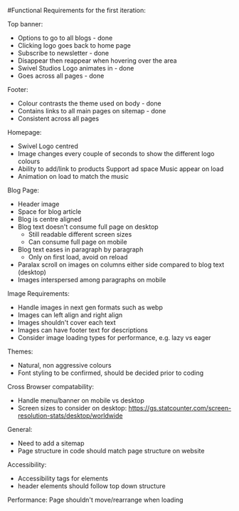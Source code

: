 #Functional Requirements for the first iteration:

Top banner:
- Options to go to all blogs - done
- Clicking logo goes back to home page
- Subscribe to newsletter - done
- Disappear then reappear when hovering over the area
- Swivel Studios Logo animates in - done
- Goes across all pages - done

Footer:
- Colour contrasts the theme used on body - done
- Contains links to all main pages on sitemap - done
- Consistent across all pages

Homepage:
- Swivel Logo centred
- Image changes every couple of seconds to show the different logo colours
- Ability to add/link to products Support ad space Music appear on load
- Animation on load to match the music

Blog Page:
- Header image
- Space for blog article
- Blog is centre aligned
- Blog text doesn't consume full page on desktop
    * Still readable different screen sizes
    * Can consume full page on mobile
- Blog text eases in paragraph by paragraph
    - Only on first load, avoid on reload
- Paralax scroll on images on columns either side compared to blog text (desktop)
- Images interspersed among paragraphs on mobile


Image Requirements:
- Handle images in next gen formats such as webp
- Images can left align and right align
- Images shouldn't cover each text
- Images can have footer text for descriptions
- Consider image loading types for performance, e.g. lazy vs eager

Themes:
- Natural, non aggressive colours
- Font styling to be confirmed, should be decided prior to coding


Cross Browser compatability:
- Handle menu/banner on mobile vs desktop
- Screen sizes to consider on desktop: https://gs.statcounter.com/screen-resolution-stats/desktop/worldwide

General:
- Need to add a sitemap
- Page structure in code should match page structure on website

Accessibility:
- Accessibility tags for elements
- header elements should follow top down structure

Performance:
Page shouldn't move/rearrange when loading





